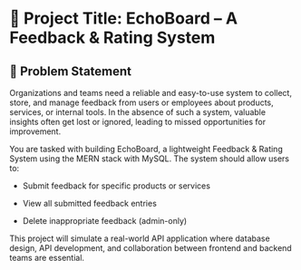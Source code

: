 # 📣 Project Title: EchoBoard – A Feedback & Rating System

## 🧩 Problem Statement
Organizations and teams need a reliable and easy-to-use system to collect, store, and manage feedback from users or employees about products, services, or internal tools. In the absence of such a system, valuable insights often get lost or ignored, leading to missed opportunities for improvement.

You are tasked with building EchoBoard, a lightweight Feedback & Rating System using the MERN stack with MySQL. The system should allow users to:

- Submit feedback for specific products or services

- View all submitted feedback entries

- Delete inappropriate feedback (admin-only)

This project will simulate a real-world API application where database design, API development, and collaboration between frontend and backend teams are essential.

